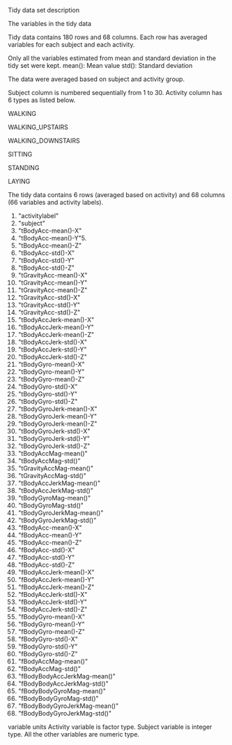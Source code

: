 Tidy data set description

The variables in the tidy data

Tidy data contains 180 rows and 68 columns. Each row has averaged variables for each subject and each activity.

Only all the variables estimated from mean and standard deviation in the tidy set were kept.
 mean(): Mean value
 std(): Standard deviation

The data were averaged based on subject and activity group.

Subject column is numbered sequentially from 1 to 30. Activity column has 6 types as listed below.

 WALKING
 
 WALKING_UPSTAIRS
 
 WALKING_DOWNSTAIRS
 
 SITTING
 
 STANDING
 
 LAYING

The tidy data contains 6 rows (averaged based on activity) and 68 columns (66 variables and activity labels).

1. "activitylabel"
2. "subject"
3. "tBodyAcc-mean()-X"
4. "tBodyAcc-mean()-Y"5. 
6. "tBodyAcc-mean()-Z"
7. "tBodyAcc-std()-X"
8. "tBodyAcc-std()-Y"
9. "tBodyAcc-std()-Z"
10. "tGravityAcc-mean()-X"
11. "tGravityAcc-mean()-Y"
12. "tGravityAcc-mean()-Z"
13. "tGravityAcc-std()-X"
14. "tGravityAcc-std()-Y"
15. "tGravityAcc-std()-Z"
16. "tBodyAccJerk-mean()-X"
17. "tBodyAccJerk-mean()-Y"
18. "tBodyAccJerk-mean()-Z"
19. "tBodyAccJerk-std()-X"
20. "tBodyAccJerk-std()-Y"
21. "tBodyAccJerk-std()-Z"
22. "tBodyGyro-mean()-X"
23. "tBodyGyro-mean()-Y"
24. "tBodyGyro-mean()-Z"
25. "tBodyGyro-std()-X"
26. "tBodyGyro-std()-Y"
27. "tBodyGyro-std()-Z"
28. "tBodyGyroJerk-mean()-X"
29. "tBodyGyroJerk-mean()-Y"
30. "tBodyGyroJerk-mean()-Z"
31. "tBodyGyroJerk-std()-X"
32. "tBodyGyroJerk-std()-Y"
33. "tBodyGyroJerk-std()-Z"
34. "tBodyAccMag-mean()"
35. "tBodyAccMag-std()"
36. "tGravityAccMag-mean()"
37. "tGravityAccMag-std()"
38. "tBodyAccJerkMag-mean()"
39. "tBodyAccJerkMag-std()"
40. "tBodyGyroMag-mean()"
41. "tBodyGyroMag-std()"
42. "tBodyGyroJerkMag-mean()"
43. "tBodyGyroJerkMag-std()"
44. "fBodyAcc-mean()-X"
45. "fBodyAcc-mean()-Y"
46. "fBodyAcc-mean()-Z"
47. "fBodyAcc-std()-X"
48. "fBodyAcc-std()-Y"
49. "fBodyAcc-std()-Z"
50. "fBodyAccJerk-mean()-X"
51. "fBodyAccJerk-mean()-Y"
52. "fBodyAccJerk-mean()-Z"
53. "fBodyAccJerk-std()-X"
54. "fBodyAccJerk-std()-Y"
55. "fBodyAccJerk-std()-Z"
56. "fBodyGyro-mean()-X"
57. "fBodyGyro-mean()-Y"
58. "fBodyGyro-mean()-Z"
59. "fBodyGyro-std()-X"
60. "fBodyGyro-std()-Y"
61. "fBodyGyro-std()-Z"
62. "fBodyAccMag-mean()"
63. "fBodyAccMag-std()"
64. "fBodyBodyAccJerkMag-mean()"
65. "fBodyBodyAccJerkMag-std()"
66. "fBodyBodyGyroMag-mean()"
67. "fBodyBodyGyroMag-std()"
68. "fBodyBodyGyroJerkMag-mean()"
69. "fBodyBodyGyroJerkMag-std()"

variable units
Activity variable is factor type. Subject variable is integer type. All the other variables are numeric type.
